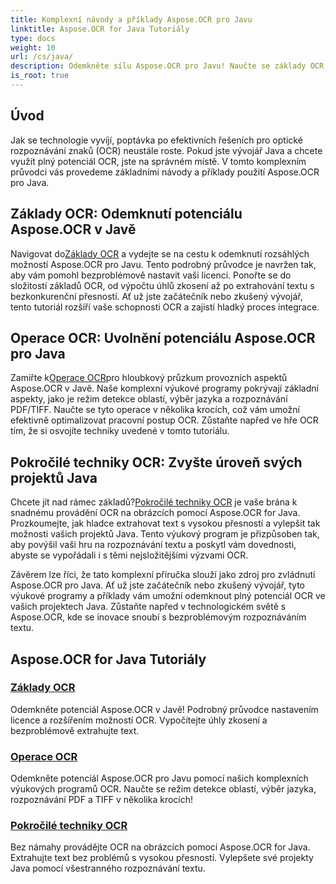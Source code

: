 ```yaml
---
title: Komplexní návody a příklady Aspose.OCR pro Javu
linktitle: Aspose.OCR for Java Tutoriály
type: docs
weight: 10
url: /cs/java/
description: Odemkněte sílu Aspose.OCR pro Javu! Naučte se základy OCR, operace a pokročilé techniky. Nastavte si licenci, zjistěte oblasti a vylepšete rozpoznávání textu bez námahy.
is_root: true
---
```


## Úvod

Jak se technologie vyvíjí, poptávka po efektivních řešeních pro optické rozpoznávání znaků (OCR) neustále roste. Pokud jste vývojář Java a chcete využít plný potenciál OCR, jste na správném místě. V tomto komplexním průvodci vás provedeme základními návody a příklady použití Aspose.OCR pro Java.

## Základy OCR: Odemknutí potenciálu Aspose.OCR v Javě

 Navigovat do[Základy OCR](./ocr-basics/) a vydejte se na cestu k odemknutí rozsáhlých možností Aspose.OCR pro Javu. Tento podrobný průvodce je navržen tak, aby vám pomohl bezproblémově nastavit vaši licenci. Ponořte se do složitostí základů OCR, od výpočtu úhlů zkosení až po extrahování textu s bezkonkurenční přesností. Ať už jste začátečník nebo zkušený vývojář, tento tutoriál rozšíří vaše schopnosti OCR a zajistí hladký proces integrace.

## Operace OCR: Uvolnění potenciálu Aspose.OCR pro Java

 Zamiřte k[Operace OCR](./ocr-operations/)pro hloubkový průzkum provozních aspektů Aspose.OCR v Javě. Naše komplexní výukové programy pokrývají základní aspekty, jako je režim detekce oblastí, výběr jazyka a rozpoznávání PDF/TIFF. Naučte se tyto operace v několika krocích, což vám umožní efektivně optimalizovat pracovní postup OCR. Zůstaňte napřed ve hře OCR tím, že si osvojíte techniky uvedené v tomto tutoriálu.

## Pokročilé techniky OCR: Zvyšte úroveň svých projektů Java

 Chcete jít nad rámec základů?[Pokročilé techniky OCR](./advanced-ocr-techniques/) je vaše brána k snadnému provádění OCR na obrázcích pomocí Aspose.OCR for Java. Prozkoumejte, jak hladce extrahovat text s vysokou přesností a vylepšit tak možnosti vašich projektů Java. Tento výukový program je přizpůsoben tak, aby povýšil vaši hru na rozpoznávání textu a poskytl vám dovednosti, abyste se vypořádali i s těmi nejsložitějšími výzvami OCR.

Závěrem lze říci, že tato komplexní příručka slouží jako zdroj pro zvládnutí Aspose.OCR pro Java. Ať už jste začátečník nebo zkušený vývojář, tyto výukové programy a příklady vám umožní odemknout plný potenciál OCR ve vašich projektech Java. Zůstaňte napřed v technologickém světě s Aspose.OCR, kde se inovace snoubí s bezproblémovým rozpoznáváním textu.
## Aspose.OCR for Java Tutoriály
### [Základy OCR](./ocr-basics/)
Odemkněte potenciál Aspose.OCR v Javě! Podrobný průvodce nastavením licence a rozšířením možností OCR. Vypočítejte úhly zkosení a bezproblémově extrahujte text.
### [Operace OCR](./ocr-operations/)
Odemkněte potenciál Aspose.OCR pro Javu pomocí našich komplexních výukových programů OCR. Naučte se režim detekce oblastí, výběr jazyka, rozpoznávání PDF a TIFF v několika krocích!
### [Pokročilé techniky OCR](./advanced-ocr-techniques/)
Bez námahy provádějte OCR na obrázcích pomocí Aspose.OCR for Java. Extrahujte text bez problémů s vysokou přesností. Vylepšete své projekty Java pomocí všestranného rozpoznávání textu.